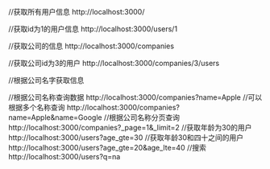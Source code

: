 //获取所有用户信息
http://localhost:3000/

//获取id为1的用户信息
http://localhost:3000/users/1

//获取公司的信息
http://localhost:3000/companies

//获取公司id为3的用户
http://localhost:3000/companies/3/users

//根据公司名字获取信息

//根据公司名称查询数据
http://localhost:3000/companies?name=Apple
//可以根据多个名称查询
http://localhost:3000/companies?name=Apple&name=Google
//根据公司名称分页查询
http://localhost:3000/companies?_page=1&_limit=2
//获取年龄为30的用户
http://localhost:3000/users?age_gte=30
//获取年龄30和四十之间的用户
http://localhost:3000/users?age_gte=20&age_lte=40
//搜索
http://localhost:3000/users?q=na